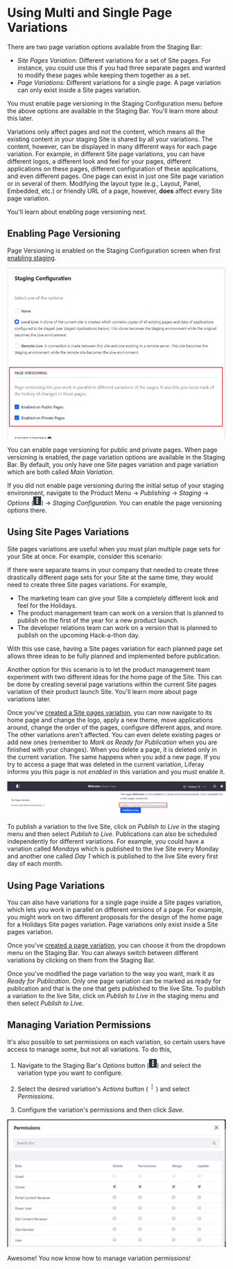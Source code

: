 # Using Multi and Single Page Variations [](id=using-multi-and-single-page-variations)

There are two page variation options available from the Staging Bar:

- *Site Pages Variation:* Different variations for a set of Site
  pages. For instance, you could use this if you had three separate pages and
  wanted to modify these pages while keeping them together as a set.
- *Page Variations:* Different variations for a single page. A
  page variation can only exist inside a Site pages variation.

You must enable page versioning in the Staging Configuration menu before the
above options are available in the Staging Bar. You'll learn more about this
later.

Variations only affect pages and not the content, which means all the existing
content in your staging Site is shared by all your variations. The content,
however, can be displayed in many different ways for each page variation. For
example, in different Site page variations, you can have different logos, a
different look and feel for your pages, different applications on these pages,
different configuration of these applications, and even different pages. One
page can exist in just one Site page variation or in several of them. Modifying
the layout type (e.g., Layout, Panel, Embedded, etc.) or friendly URL of a page,
however, **does** affect every Site page variation.

You'll learn about enabling page versioning next.

## Enabling Page Versioning [](id=enabling-page-versioning)

Page Versioning is enabled on the Staging Configuration screen when first
[enabling staging](/discover/portal/-/knowledge_base/7-1/enabling-staging).

![Figure 1: You can enable page versioning for public and/or private pages.](../../../../images/page-versioning.png)

You can enable page versioning for public and private pages. When page
versioning is enabled, the page variation options are available in the Staging
Bar. By default, you only have one Site pages variation and page variation which
are both called *Main Variation*. 

If you did not enable page versioning during the initial setup of your staging
environment, navigate to the Product Menu &rarr; *Publishing* &rarr; *Staging*
&rarr; *Options* (![Options](../../../../images/icon-options.png)) &rarr;
*Staging Configuration*. You can enable the page versioning options there.

## Using Site Pages Variations [](id=using-site-pages-variations)

Site pages variations are useful when you must plan multiple page sets for your
Site at once. For example, consider this scenario:

If there were separate teams in your company that needed to create three
drastically different page sets for your Site at the same time, they would need
to create three Site pages variations. For example,

- The marketing team can give your Site a completely different look and feel for
  the Holidays.
- The product management team can work on a version that is planned to publish
  on the first of the year for a new product launch.
- The developer relations team can work on a version that is planned to publish
  on the upcoming Hack-a-thon day.

With this use case, having a Site pages variation for each planned page set
allows three ideas to be fully planned and implemented before publication.

Another option for this scenario is to let the product management team
experiment with two different ideas for the home page of the Site. This can be
done by creating several page variations within the current Site pages variation
of their product launch Site. You'll learn more about page variations later.

Once you've
[created a Site pages variation](/discover/portal/-/knowledge_base/7-1/creating-multi-and-single-page-variations),
you can now navigate to its home page and change the logo, apply a new theme,
move applications around, change the order of the pages, configure different
apps, and more. The other variations aren't affected. You can even delete
existing pages or add new ones (remember to *Mark as Ready for Publication* when
you are finished with your changes). When you delete a page, it is deleted only
in the current variation. The same happens when you add a new page. If you try
to access a page that was deleted in the current variation, Liferay informs you
this page is not *enabled* in this variation and you must enable it. 

![Figure 2: Select the *Enable* button to create a missing page in the current Site pages variation.](../../../../images/enable-unavailable-page.png)

To publish a variation to the live Site, click on *Publish to Live* in the
staging menu and then select *Publish to Live*. Publications can also be
scheduled independently for different variations. For example, you could have a
variation called *Mondays* which is published to the live Site every Monday and
another one called *Day 1* which is published to the live Site every first day
of each month.

## Using Page Variations [](id=using-page-variations)

You can also have variations for a single page inside a Site pages variation,
which lets you work in parallel on different versions of a page. For example,
you might work on two different proposals for the design of the home page for a
Holidays Site pages variation. Page variations only exist inside a Site pages
variation.

Once you've
[created a page variation](/discover/portal/-/knowledge_base/7-1/creating-multi-and-single-page-variations),
you can choose it from the dropdown menu on the Staging Bar. You can always
switch between different variations by clicking on them from the Staging Bar.

Once you've modified the page variation to the way you want, mark it as *Ready
for Publication*. Only one page variation can be marked as ready for publication
and that is the one that gets published to the live Site. To publish a variation
to the live Site, click on *Publish to Live* in the staging menu and then select
*Publish to Live*.

## Managing Variation Permissions [](id=managing-variation-permissions)

It's also possible to set permissions on each variation, so certain users have
access to manage some, but not all variations. To do this,

1.  Navigate to the Staging Bar's *Options* button
    (![Options](../../../../images/icon-options.png)) and select the variation
    type you want to configure.

2.  Select the desired variation's *Actions* button
    (![Actions](../../../../images/icon-actions.png)) and select *Permissions*.

3.  Configure the variation's permissions and then click *Save*.

![Figure 3: Configure the roles that can access and modify your variation.](../../../../images/page-variation-permissions.png)

Awesome! You now know how to manage variation permissions!

